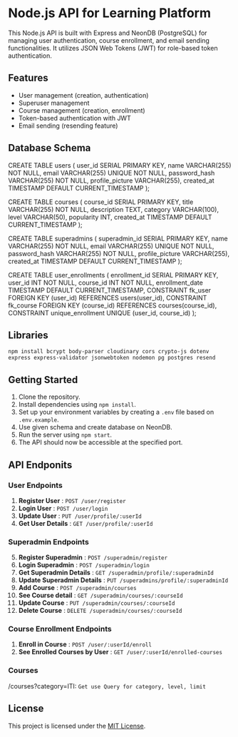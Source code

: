 # Node.js API for Learning Platform

This Node.js API is built with Express and NeonDB (PostgreSQL) for managing user authentication, course enrollment, and email sending functionalities. It utilizes JSON Web Tokens (JWT) for role-based token authentication.

## Features

* User management (creation, authentication)
* Superuser management
* Course management (creation, enrollment)
* Token-based authentication with JWT
* Email sending (resending feature)

## Database Schema

CREATE TABLE users (
    user_id SERIAL PRIMARY KEY,
    name VARCHAR(255) NOT NULL,
    email VARCHAR(255) UNIQUE NOT NULL,
    password_hash VARCHAR(255) NOT NULL,
    profile_picture VARCHAR(255),
    created_at TIMESTAMP DEFAULT CURRENT_TIMESTAMP
);

CREATE TABLE courses (
    course_id SERIAL PRIMARY KEY,
    title VARCHAR(255) NOT NULL,
    description TEXT,
    category VARCHAR(100),
    level VARCHAR(50),
    popularity INT,
    created_at TIMESTAMP DEFAULT CURRENT_TIMESTAMP
);

CREATE TABLE superadmins (
    superadmin_id SERIAL PRIMARY KEY,
    name VARCHAR(255) NOT NULL,
    email VARCHAR(255) UNIQUE NOT NULL,
    password_hash VARCHAR(255) NOT NULL,
    profile_picture VARCHAR(255),
    created_at TIMESTAMP DEFAULT CURRENT_TIMESTAMP
);

CREATE TABLE user_enrollments (
    enrollment_id SERIAL PRIMARY KEY,
    user_id INT NOT NULL,
    course_id INT NOT NULL,
    enrollment_date TIMESTAMP DEFAULT CURRENT_TIMESTAMP,
    CONSTRAINT fk_user FOREIGN KEY (user_id) REFERENCES users(user_id),
    CONSTRAINT fk_course FOREIGN KEY (course_id) REFERENCES courses(course_id),
    CONSTRAINT unique_enrollment UNIQUE (user_id, course_id)
);

## Libraries

`npm install bcrypt body-parser cloudinary cors crypto-js dotenv express express-validator jsonwebtoken nodemon pg postgres resend `


## Getting Started

1. Clone the repository.
2. Install dependencies using `npm install`.
3. Set up your environment variables by creating a `.env` file based on `.env.example`.
4. Use given schema and create database on NeonDB.
5. Run the server using `npm start`.
6. The API should now be accessible at the specified port.

## API Endponits

### User Endpoints

1. **Register User** : `POST /user/register`
2. **Login User** : `POST /user/login`
3. **Update User** : `PUT /user/profile/:userId`
4. **Get User Details** : `GET /user/profile/:userId`

### Superadmin Endpoints

5. **Register Superadmin** : `POST /superadmin/register`
6. **Login Superadmin** : `POST /superadmin/login`
7. **Get Superadmin Details** : `GET /superadmin/profile/:superadminId`
8. **Update Superadmin Details** : `PUT /superadmins/profile/:superadminId`
9. **Add Course** : `POST /superadmin/courses`
10. **See Course detail** : `GET /superadmin/courses/:courseId`
11. **Update Course** : `PUT /superadmin/courses/:courseId`
12. **Delete Course** : `DELETE /superadmin/courses/:courseId`

### Course Enrollment Endpoints

1. **Enroll in Course** : `POST /user/:userId/enroll`
2. **See Enrolled Courses by User** : `GET /user/:userId/enrolled-courses`

### Courses

/courses?category=ITI: `Get use Query for category, level, limit`

## License

This project is licensed under the [MIT License]().

